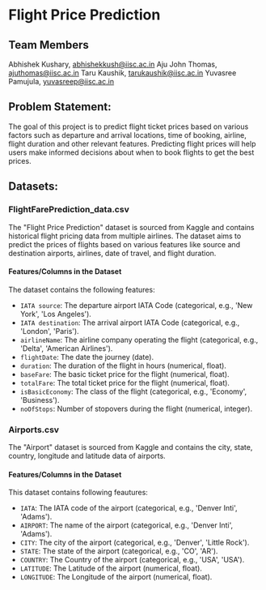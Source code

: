 # Flight Price Prediction

## Team Members
Abhishek Kushary, abhishekkush@iisc.ac.in​
Aju John Thomas, ajuthomas@iisc.ac.in​
Taru Kaushik, tarukaushik@iisc.ac.in​
Yuvasree Pamujula, yuvasreep@iisc.ac.in

## Problem Statement:
The goal of this project is to predict flight ticket prices based on various factors such as departure and arrival locations, time of booking, airline, flight duration and other relevant features. Predicting flight prices will help users make informed decisions about when to book flights to get the best prices.

## Datasets:

### FlightFarePrediction_data.csv
The "Flight Price Prediction" dataset is sourced from Kaggle and contains historical flight pricing data from multiple airlines. The dataset aims to predict the prices of flights based on various features like source and destination airports, airlines, date of travel, and flight duration.

#### Features/Columns in the Dataset
The dataset contains the following features:
- `IATA source`: The departure airport IATA Code (categorical, e.g., 'New York', 'Los Angeles').
- `IATA destination`: The arrival airport IATA Code (categorical, e.g., 'London', 'Paris').
- `airlineName`: The airline company operating the flight (categorical, e.g., 'Delta', 'American Airlines').
- `flightDate`: The date the journey (date).
- `duration`: The duration of the flight in hours (numerical, float).
- `baseFare`: The basic ticket price for the flight (numerical, float).
- `totalFare`: The total ticket price for the flight (numerical, float).
- `isBasicEconomy`: The class of the flight (categorical, e.g., 'Economy', 'Business').
- `noOfStops`: Number of stopovers during the flight (numerical, integer).

### Airports.csv
The "Airport" dataset is sourced from Kaggle and contains the city, state, country, longitude and latitude data of airports.

#### Features/Columns in the Dataset
This dataset contains following feautures:
- `IATA`: The IATA code of the airport (categorical, e.g., 'Denver Inti', 'Adams').
- `AIRPORT`: The name of the airport (categorical, e.g., 'Denver Inti', 'Adams').
- `CITY`: The city of the airport (categorical, e.g., 'Denver', 'Little Rock').
-  `STATE`: The state of the airport (categorical, e.g., 'CO', 'AR').
- `COUNTRY`: The Country of the airport (categorical, e.g., 'USA', 'USA').
- `LATITUDE`: The Latitude of the airport (numerical, float).
- `LONGITUDE`: The Longitude of the airport (numerical, float).


